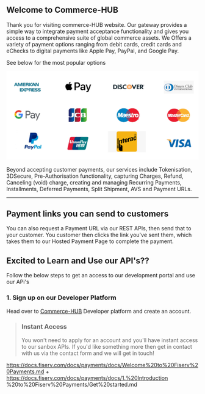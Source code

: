 ## Welcome to Commerce-HUB

Thank you for visiting commerce-HUB website. Our gateway provides a simple way to integrate payment acceptance functionality and gives you access to a comprehensive suite of global commerce assets. We Offers a variety of payment options ranging from debit cards, credit cards and eChecks to digital payments like Apple Pay, PayPal, and Google Pay.

See below for the most popular options

![Payment Methods](../../assets/images/card-types.png "")

Beyond accepting customer payments, our services include Tokenisation, 3DSecure, Pre-Authorisation functionality, capturing Charges, Refund, Canceling (void) charge, creating and managing Recurring Payments, Installments, Deferred Payments, Split Shipment, AVS and Payment URLs.

---

## Payment links you can send to customers

You can also request a Payment URL via our REST APIs, then send that to your customer. You customer then clicks the link you've sent them, which takes them to our Hosted Payment Page to complete the payment.


## Excited to Learn and Use our API's??

Follow the below steps to get an access to our development portal and use our APi's

### 1. Sign up on our Developer Platform

Head over to [Commerce-HUB](url) Developer platform and create an account.

<!-- theme: info -->

> ### Instant Access
>
> You won't need to apply for an account and you'll have instant access to our sanbox APIs. If you'd like something more then get in contact with us via the contact form and we will get in touch!

https://docs.fiserv.com/docs/payments/docs/Welcome%20to%20Fiserv%20Payments.md
+
https://docs.fiserv.com/docs/payments/docs/1.%20Introduction
%20to%20Fiserv%20Payments/Get%20started.md





